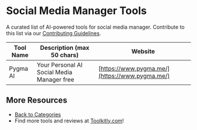 # Social Media Manager Tools

A curated list of AI-powered tools for social media manager. Contribute to this list via our [Contributing Guidelines](../CONTRIBUTING.md).

| Tool Name | Description (max 50 chars) | Website |
|-----------|----------------------------|---------|
| Pygma AI | Your Personal AI Social Media Manager free | [https://www.pygma.me/](https://www.pygma.me/) |

## More Resources
- [Back to Categories](../README.md)
- Find more tools and reviews at [Toolkitly.com](https://toolkitly.com)!
